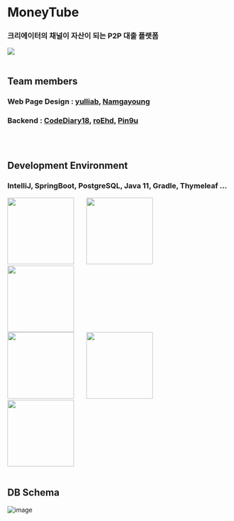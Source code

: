 # MoneyTube
### 크리에이터의 채널이 자산이 되는 P2P 대출 플랫폼
<img src="https://user-images.githubusercontent.com/74449232/130815084-65ccca83-d291-4bfe-8631-829938636fcd.png"/>
<br/>
<br/>
  
## Team members
### Web Page Design : [yulliab](https://github.com/yulliab), [Namgayoung](https://github.com/Namgayoung)
### Backend : [CodeDiary18](https://github.com/CodeDiary18), [roEhd](https://github.com/roEhd), [Pin9u](https://github.com/Pin9u)
<br/>
<br/>

## Development Environment
### IntelliJ, SpringBoot, PostgreSQL, Java 11, Gradle, Thymeleaf ...  
<img src="https://user-images.githubusercontent.com/74449232/130811998-df248e43-860c-4862-ad33-8c231c9760b1.png"  width="150"/>&nbsp;&nbsp;&nbsp;&nbsp;&nbsp;&nbsp;
<img src="https://user-images.githubusercontent.com/74449232/130813147-38ff6328-0169-4d90-83ba-49bb5fe87f71.png"  width="150"/>&nbsp;&nbsp;&nbsp;&nbsp;&nbsp;&nbsp;
<img src="https://user-images.githubusercontent.com/74449232/130813488-71264c3a-be8f-4217-81cc-9292e390e475.png"  width="150"/>  
<img src="https://user-images.githubusercontent.com/74449232/130815642-18743550-56c0-4a7d-b58a-70769b1d1ac5.png"  width="150"/>&nbsp;&nbsp;&nbsp;&nbsp;&nbsp;&nbsp;
<img src="https://user-images.githubusercontent.com/74449232/130816315-17be29d7-650c-4747-8354-e4cb7257037a.png"  width="150"/>&nbsp;&nbsp;&nbsp;&nbsp;&nbsp;&nbsp;
<img src="https://user-images.githubusercontent.com/74449232/130816531-268d4486-73ed-40e2-98f7-0067840a98dc.png"  width="150"/>
<br/>
<br/>

## DB Schema
![image](https://user-images.githubusercontent.com/74449232/130912155-beb31464-7295-4cc0-98ab-f9250f4ffc69.png)
